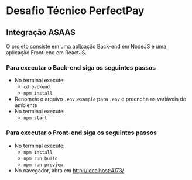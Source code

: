 # Desafio Técnico PerfectPay
## Integração ASAAS

O projeto consiste em uma aplicação Back-end em NodeJS e uma aplicação Front-end em ReactJS.

### Para executar o Back-end siga os seguintes passos

- No terminal execute:
  - `cd backend`
  - `npm install`
- Renomeie o arquivo `.env.example` para `.env` e preencha as variáveis de ambiente
- No terminal execute:
  - `npm start`

### Para executar o Front-end siga os seguintes passos

- No terminal execute:
  - `npm install`
  - `npm run build`
  - `npm run preview`
- No navegador, abra em [http://localhost:4173/](http://localhost:4173/)

